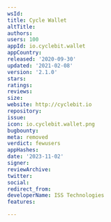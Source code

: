 ```yaml
---
wsId: 
title: Cycle Wallet
altTitle: 
authors: 
users: 100
appId: io.cyclebit.wallet
appCountry: 
released: '2020-09-30'
updated: '2021-02-08'
version: '2.1.0'
stars: 
ratings: 
reviews: 
size: 
website: http://cyclebit.io
repository: 
issue: 
icon: io.cyclebit.wallet.png
bugbounty: 
meta: removed
verdict: fewusers
appHashes: 
date: '2023-11-02'
signer: 
reviewArchive: 
twitter: 
social: 
redirect_from: 
developerName: ISS Technologies
features: 

---
```



